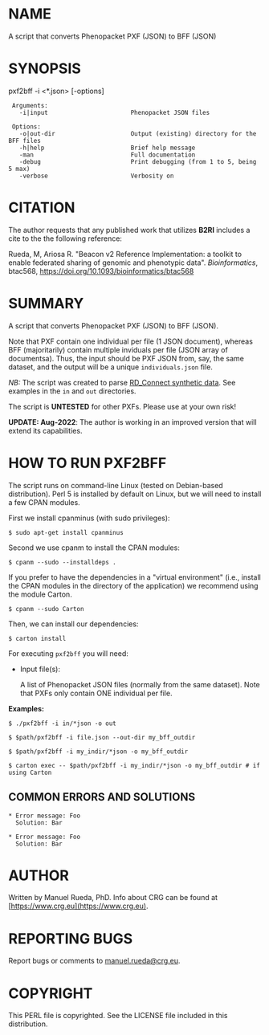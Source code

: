 # NAME

A script that converts Phenopacket PXF (JSON) to BFF (JSON)

# SYNOPSIS

pxf2bff -i <\*.json> \[-options\]

     Arguments:                       
       -i|input                       Phenopacket JSON files

     Options:
       -o|out-dir                     Output (existing) directory for the BFF files
       -h|help                        Brief help message
       -man                           Full documentation
       -debug                         Print debugging (from 1 to 5, being 5 max)
       -verbose                       Verbosity on
     

# CITATION

The author requests that any published work that utilizes **B2RI** includes a cite to the the following reference:

Rueda, M, Ariosa R. "Beacon v2 Reference Implementation: a toolkit to enable federated sharing of genomic and phenotypic data". _Bioinformatics_, btac568, https://doi.org/10.1093/bioinformatics/btac568

# SUMMARY

A script that converts Phenopacket PXF (JSON) to BFF (JSON).

Note that PXF contain one individual per file (1 JSON document), whereas BFF (majoritarily) contain multiple inviduals per file (JSON array of documentsa). Thus, the input should be PXF JSON from, say, the same dataset, and the output will be a unique `individuals.json` file.

_NB:_ The script was created to parse [RD\_Connect synthetic data](https://ega-archive.org/datasets/EGAD00001008392). See examples in the `in` and `out` directories. 

The script is **UNTESTED** for other PXFs. Please use at your own risk!

**UPDATE: Aug-2022**: The author is working in an improved version that will extend its capabilities.

# HOW TO RUN PXF2BFF

The script runs on command-line Linux (tested on Debian-based distribution). Perl 5 is installed by default on Linux,
but we will need to install a few CPAN modules.

First we install cpanminus (with sudo privileges):

    $ sudo apt-get install cpanminus

Second we use cpanm to install the CPAN modules:

    $ cpanm --sudo --installdeps .

If you prefer to have the dependencies in a "virtual environment" (i.e., install the CPAN modules in the directory of the application) we recommend using the module Carton.

    $ cpanm --sudo Carton

Then, we can install our dependencies:

    $ carton install

For executing `pxf2bff` you will need:

- Input file(s):

    A list of Phenopacket JSON files (normally from the same dataset). Note that PXFs only contain ONE individual per file.

**Examples:**

    $ ./pxf2bff -i in/*json -o out

    $ $path/pxf2bff -i file.json --out-dir my_bff_outdir

    $ $path/pxf2bff -i my_indir/*json -o my_bff_outdir 

    $ carton exec -- $path/pxf2bff -i my_indir/*json -o my_bff_outdir # if using Carton

## COMMON ERRORS AND SOLUTIONS

    * Error message: Foo
      Solution: Bar

    * Error message: Foo
      Solution: Bar

# AUTHOR 

Written by Manuel Rueda, PhD. Info about CRG can be found at [https://www.crg.eu](https://www.crg.eu).

# REPORTING BUGS

Report bugs or comments to <manuel.rueda@crg.eu>.

# COPYRIGHT

This PERL file is copyrighted. See the LICENSE file included in this distribution.
